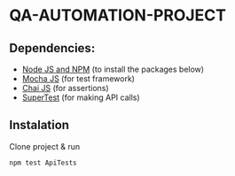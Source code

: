 # QA-AUTOMATION-PROJECT

## Dependencies:

* [Node JS and NPM](https://nodejs.org/en/) (to install the packages below)
* [Mocha JS](https://mochajs.org/) (for test framework)
* [Chai JS](https://www.chaijs.com/) (for assertions)
* [SuperTest](https://www.npmjs.com/package/supertest) (for making API calls)

## Instalation

Clone project & run

```bash
npm test ApiTests
```